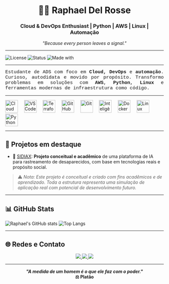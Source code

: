 <h1 align="center">👨‍💻 Raphael Del Rosse</h1>
<h3 align="center">Cloud & DevOps Enthusiast | Python | AWS | Linux | Automação</h3>

<p align="center"><em>"Because every person leaves a signal."</em></p>

---

![License](https://img.shields.io/badge/license-MIT-blue.svg)
![Status](https://img.shields.io/badge/status-In%20Development-yellow)
![Made with](https://img.shields.io/badge/made%20with-%E2%9D%A4%20by%20Raphael%20Del%20Rosse-blueviolet)

---

<p align="justify">
  <span style="font-family:'Courier New', monospace; font-size: 15px;">
    Estudante de ADS com foco em <strong>Cloud, DevOps</strong> e <strong>automação</strong>. Curioso, autodidata e movido por propósito. 
    Transformo problemas em soluções com <strong>AWS</strong>, <strong>Python</strong>, <strong>Linux</strong> e ferramentas modernas de infraestrutura como código.
  </span>
</p>

---

<div align="left">

  <img src="https://img.icons8.com/fluency/48/cloud.png" width="40" title="Cloud Computing"/>
  &nbsp;&nbsp;&nbsp;
  <img src="https://cdn.jsdelivr.net/gh/devicons/devicon/icons/vscode/vscode-original.svg" width="40" title="VS Code"/>
  &nbsp;&nbsp;&nbsp;
  <img src="https://cdn.jsdelivr.net/gh/devicons/devicon/icons/terraform/terraform-original.svg" width="40" title="Terraform"/>
  &nbsp;&nbsp;&nbsp;
  <img src="https://cdn.jsdelivr.net/gh/devicons/devicon/icons/github/github-original.svg" width="40" title="GitHub"/>
  &nbsp;&nbsp;&nbsp;
  <img src="https://cdn.jsdelivr.net/gh/devicons/devicon/icons/git/git-original.svg" width="40" title="Git"/>
  &nbsp;&nbsp;&nbsp;
  <img src="https://img.icons8.com/color/48/artificial-intelligence.png" width="40" title="Inteligência Artificial"/>
  &nbsp;&nbsp;&nbsp;
  <img src="https://cdn.jsdelivr.net/gh/devicons/devicon/icons/docker/docker-original.svg" width="40" title="Docker"/>
  &nbsp;&nbsp;&nbsp;
  <img src="https://cdn.jsdelivr.net/gh/devicons/devicon/icons/linux/linux-original.svg" width="40" title="Linux"/>
  &nbsp;&nbsp;&nbsp;
  <img src="https://cdn.jsdelivr.net/gh/devicons/devicon/icons/python/python-original.svg" width="40" title="Python"/>

</div>

---

## 🚀 Projetos em destaque

- 🔭 [SIDIAX](https://github.com/rapharossepro/sidiax): **Projeto conceitual e acadêmico** de uma plataforma de IA para rastreamento de desaparecidos, com base em tecnologias reais e propósito social.

> ⚠️ *Nota: Este projeto é conceitual e criado com fins acadêmicos e de aprendizado. Toda a estrutura representa uma simulação de aplicação real com potencial de desenvolvimento futuro.*

---

## 📊 GitHub Stats

![Raphael's GitHub stats](https://github-readme-stats.vercel.app/api?username=rapharossepro&show_icons=true&theme=radical)
![Top Langs](https://github-readme-stats.vercel.app/api/top-langs/?username=rapharossepro&layout=compact&theme=radical)

---

## 🌐 Redes e Contato

<p align="center">
  <a href="https://www.linkedin.com/in/raphaeldelrosse/" target="_blank">
    <img src="https://img.shields.io/badge/LinkedIn-blue?style=for-the-badge&logo=linkedin" />
  </a>
  <a href="https://www.instagram.com/rapharosse/" target="_blank">
    <img src="https://img.shields.io/badge/Instagram-E4405F?style=for-the-badge&logo=instagram&logoColor=white" />
  </a>
  <a href="mailto:rapharosseprofissional@gmail.com" target="_blank">
    <img src="https://img.shields.io/badge/Gmail-D14836?style=for-the-badge&logo=gmail&logoColor=white" />
  </a>
</p>

---

<p align="center"><strong><em>"A medida de um homem é o que ele faz com o poder."</em><br>⚖️ Platão</strong></p>
